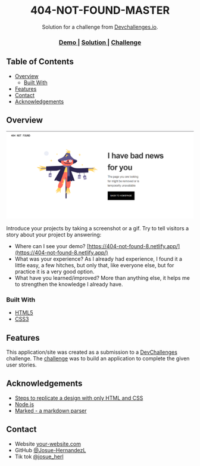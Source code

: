 <!-- Please update value in the {}  -->

<h1 align="center">404-NOT-FOUND-MASTER</h1>

<div align="center">
   Solution for a challenge from  <a href="http://devchallenges.io" target="_blank">Devchallenges.io</a>.
</div>

<div align="center">
  <h3>
    <a href="https://{your-demo-link.your-domain}">
      Demo
    </a>
    <span> | </span>
    <a href="https://{your-url-to-the-solution}">
      Solution
    </a>
    <span> | </span>
    <a href="https://devchallenges.io/challenges/wBunSb7FPrIepJZAg0sY">
      Challenge
    </a>
  </h3>
</div>

<!-- TABLE OF CONTENTS -->

## Table of Contents

- [Overview](#overview)
  - [Built With](#built-with)
- [Features](#features)
- [Contact](#contact)
- [Acknowledgements](#acknowledgements)

<!-- OVERVIEW -->

## Overview

![screenshot](./img/Captura%20de%20pantalla%202022-08-24%20233843.png)

Introduce your projects by taking a screenshot or a gif. Try to tell visitors a story about your project by answering:

- Where can I see your demo? [https://404-not-found-8.netlify.app/](https://404-not-found-8.netlify.app/)
- What was your experience?
As I already had experience, I found it a little easy, a few hitches, but only that, like everyone else, but for practice it is a very good option.
- What have you learned/improved?
More than anything else, it helps me to strengthen the knowledge I already have.

### Built With

<!-- This section should list any major frameworks that you built your project using. Here are a few examples.-->

- [HTML5](https://html.spec.whatwg.org/multipage/)
- [CSS3](https://www.w3.org/Style/CSS/Overview.en.html)

## Features

<!-- List the features of your application or follow the template. Don't share the figma file here :) -->

This application/site was created as a submission to a [DevChallenges](https://devchallenges.io/challenges) challenge. The [challenge](https://devchallenges.io/challenges/wBunSb7FPrIepJZAg0sY) was to build an application to complete the given user stories.


## Acknowledgements

<!-- This section should list any articles or add-ons/plugins that helps you to complete the project. This is optional but it will help you in the future. For exmpale -->

- [Steps to replicate a design with only HTML and CSS](https://devchallenges-blogs.web.app/how-to-replicate-design/)
- [Node.js](https://nodejs.org/)
- [Marked - a markdown parser](https://github.com/chjj/marked)

## Contact

- Website [your-website.com](https://{your-web-site-link})
- GitHub [@Josue-HernandezL](https://github.com/Josue-HernandezL)
- Tik tok [@josue_herl](https://tiktok.com/@josue)
